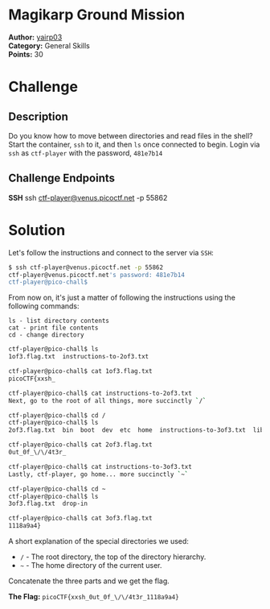 # Magikarp Ground Mission

**Author:** [yairp03](https://github.com/yairp03)  
**Category:** General Skills  
**Points:** 30

# Challenge

## Description

Do you know how to move between directories and read files in the shell? Start the container, `ssh` to it, and then `ls` once connected to begin. Login via `ssh` as `ctf-player` with the password, `481e7b14`

## Challenge Endpoints

**SSH** ssh ctf-player@venus.picoctf.net -p 55862

# Solution

Let's follow the instructions and connect to the server via `SSH`:

```bash
$ ssh ctf-player@venus.picoctf.net -p 55862
ctf-player@venus.picoctf.net's password: 481e7b14
ctf-player@pico-chall$
```

From now on, it's just a matter of following the instructions using the following commands:

```
ls - list directory contents
cat - print file contents
cd - change directory
```

```bash
ctf-player@pico-chall$ ls
1of3.flag.txt  instructions-to-2of3.txt

ctf-player@pico-chall$ cat 1of3.flag.txt
picoCTF{xxsh_

ctf-player@pico-chall$ cat instructions-to-2of3.txt
Next, go to the root of all things, more succinctly `/`

ctf-player@pico-chall$ cd /
ctf-player@pico-chall$ ls
2of3.flag.txt  bin  boot  dev  etc  home  instructions-to-3of3.txt  lib  lib32  lib64  libx32  media  mnt  opt  proc  root  run  sbin  srv  sys  tmp  usr  var

ctf-player@pico-chall$ cat 2of3.flag.txt
0ut_0f_\/\/4t3r_

ctf-player@pico-chall$ cat instructions-to-3of3.txt
Lastly, ctf-player, go home... more succinctly `~`

ctf-player@pico-chall$ cd ~
ctf-player@pico-chall$ ls
3of3.flag.txt  drop-in

ctf-player@pico-chall$ cat 3of3.flag.txt
1118a9a4}
```

A short explanation of the special directories we used:

- `/` - The root directory, the top of the directory hierarchy.
- `~` - The home directory of the current user.

Concatenate the three parts and we get the flag.

**The Flag:** `picoCTF{xxsh_0ut_0f_\/\/4t3r_1118a9a4}`

